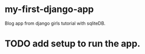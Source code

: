 # my-first-django-app
Blog app from django girls tutorial with sqliteDB.

# TODO add setup to run the app.
